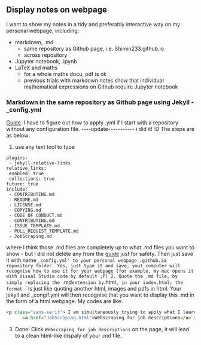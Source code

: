 ## Display notes on webpage
I want to show my notes in a tidy and preferably interactive way on my personal webpage, including:
- markdown, .md
  - same repository as Github page, i.e. Shimin233.github.io
  - across repository
- Jupyter notebook, .ipynb
- LaTeX and maths
  - for a whole maths docu, pdf is ok
  - previous trials with markdown notes show that individual mathematical expressions on Github require Jupyter notebook

### Markdown in the same repository as Github page using Jekyll - \_config.yml
[Guide](https://nicolas-van.github.io/easy-markdown-to-github-pages/). I have to figure out how to apply .yml if I start with a repository without any
configuration file.
----update-----------
i did it! :D The steps are as below:
1. use any text tool to type
 ```
 plugins:
  - jekyll-relative-links
relative_links:
  enabled: true
  collections: true
future: true
include:
  - CONTRIBUTING.md
  - README.md
  - LICENSE.md
  - COPYING.md
  - CODE_OF_CONDUCT.md
  - CONTRIBUTING.md
  - ISSUE_TEMPLATE.md
  - PULL_REQUEST_TEMPLATE.md
  - JobScraping.md
 ```
 where I think those .md files are completely up to what .md files you want to show - but I did not delete any from the [guide](https://nicolas-van.github.io/easy-markdown-to-github-pages/) just for safety. Then just save it with name `_config.yml' to your personal webpage .github.io repository folder. Yes, just type it and save, yout computer will recognise how to use it for your webpage (for example, my mac opens it with Visual Studio code by default ;P)
2. Quote the .md file, by simply replacing the `.md` extension by `.html`, in your index.html; the format `<a href=""></a>` is just like quoting another html, images and pdfs in html. Your jekyll and \_congif.yml will then recognise that you want to display this .md in the form of a html webpage. My codes are like:

```html
<p class="sans-serif"> I am simultaneously trying to apply what I learned to real needs, such as 
      <a href="JobScraping.html">Webscraping for job descriptions</a> </p> <!--JobScrapingmd is in the same folder as index.html-->
```
3. Done! Click `Webscraping for job descriptions` on the page, it will lead to a clean html-like dispaly of your .md file. 
